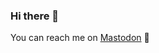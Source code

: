 ### Hi there 👋

You can reach me on <a rel="me" href="https://mastodon.social/@alemar11">Mastodon</a> 🐘
